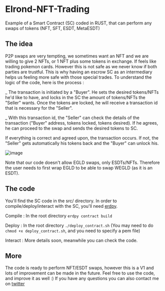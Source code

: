 # Elrond-NFT-Trading
Example of a Smart Contract (SC) coded in RUST, that can perform any swaps of tokens (NFT, SFT, ESDT, MetaESDT)

## The idea   

P2P swaps are very tempting, we sometimes want an NFT and we are willing to give 2 NFTs, or 1 NFT plus some tokens in exchange. If feels like trading pokemon cards.
However this is not safe as we never know if both parties are trustful. This is why having an escrow SC as an intermediary helps us feeling more safe with those special trades. To understand the logic of the code, here is the process : 

_ The transaction is initiated by a "Buyer". He sets the desired tokens/NFTs he'd like to have, and locks in the SC the amount of tokens/NFTs the "Seller" wants. Once the tokens are locked, he will receive a transaction id that is necessary for the "Seller". 

_ With this transaction id, the "Seller" can check the details of the transaction ("Buyer" address, tokens locked, tokens desired). If he agrees, he can proceed to the swap and sends the desired tokens to SC.

If everything is correct and agreed upon, the transaction occurs. If not, the "Seller" gets automatically his tokens back and the "Buyer" can unlock his.

![image](https://user-images.githubusercontent.com/16515787/154805947-f2d02317-17ce-49ae-9484-f76e1acb36f3.png)

Note that our code doesn't allow EGLD swaps, only ESDTs/NFTs. Therefore the user needs to first wrap EGLD to be able to swap WEGLD (as it is an ESDT).

## The code

You'll find the SC code in the src/ directory. In order to compile/deploy/interact with the SC, you'll need [erdpy](https://docs.elrond.com/sdk-and-tools/erdpy/erdpy/). 


Compile : In the root directory `erdpy contract build`

Deploy : In the root directory `./deploy_contract.sh` (You may need to do `chmod +x deploy_contract.sh`, and you need to specify a pem file)

Interact : More details soon, meanwhile you can check the code.

## More

The code is ready to perform NFT/ESDT swaps, however this is a V1 and lots of improvement can be made in the future. Feel free to use the code, and improve it as well :)
If you have any questions you can also contact me on [twitter](https://twitter.com/Piupmc)
